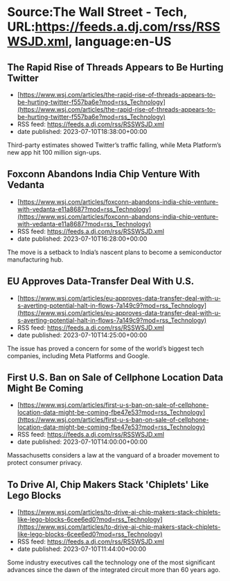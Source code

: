 # Source:The Wall Street - Tech, URL:https://feeds.a.dj.com/rss/RSSWSJD.xml, language:en-US

## The Rapid Rise of Threads Appears to Be Hurting Twitter
 - [https://www.wsj.com/articles/the-rapid-rise-of-threads-appears-to-be-hurting-twitter-f557ba6e?mod=rss_Technology](https://www.wsj.com/articles/the-rapid-rise-of-threads-appears-to-be-hurting-twitter-f557ba6e?mod=rss_Technology)
 - RSS feed: https://feeds.a.dj.com/rss/RSSWSJD.xml
 - date published: 2023-07-10T18:38:00+00:00

Third-party estimates showed Twitter’s traffic falling, while Meta Platform’s new app hit 100 million sign-ups.

## Foxconn Abandons India Chip Venture With Vedanta
 - [https://www.wsj.com/articles/foxconn-abandons-india-chip-venture-with-vedanta-e11a8687?mod=rss_Technology](https://www.wsj.com/articles/foxconn-abandons-india-chip-venture-with-vedanta-e11a8687?mod=rss_Technology)
 - RSS feed: https://feeds.a.dj.com/rss/RSSWSJD.xml
 - date published: 2023-07-10T16:28:00+00:00

The move is a setback to India’s nascent plans to become a semiconductor manufacturing hub.

## EU Approves Data-Transfer Deal With U.S.
 - [https://www.wsj.com/articles/eu-approves-data-transfer-deal-with-u-s-averting-potential-halt-in-flows-7a149c9?mod=rss_Technology](https://www.wsj.com/articles/eu-approves-data-transfer-deal-with-u-s-averting-potential-halt-in-flows-7a149c9?mod=rss_Technology)
 - RSS feed: https://feeds.a.dj.com/rss/RSSWSJD.xml
 - date published: 2023-07-10T14:25:00+00:00

The issue has proved a concern for some of the world’s biggest tech companies, including Meta Platforms and Google.

## First U.S. Ban on Sale of Cellphone Location Data Might Be Coming
 - [https://www.wsj.com/articles/first-u-s-ban-on-sale-of-cellphone-location-data-might-be-coming-fbe47e53?mod=rss_Technology](https://www.wsj.com/articles/first-u-s-ban-on-sale-of-cellphone-location-data-might-be-coming-fbe47e53?mod=rss_Technology)
 - RSS feed: https://feeds.a.dj.com/rss/RSSWSJD.xml
 - date published: 2023-07-10T14:00:00+00:00

Massachusetts considers a law at the vanguard of a broader movement to protect consumer privacy.

## To Drive AI, Chip Makers Stack 'Chiplets' Like Lego Blocks
 - [https://www.wsj.com/articles/to-drive-ai-chip-makers-stack-chiplets-like-lego-blocks-6cee6ed0?mod=rss_Technology](https://www.wsj.com/articles/to-drive-ai-chip-makers-stack-chiplets-like-lego-blocks-6cee6ed0?mod=rss_Technology)
 - RSS feed: https://feeds.a.dj.com/rss/RSSWSJD.xml
 - date published: 2023-07-10T11:44:00+00:00

Some industry executives call the technology one of the most significant advances since the dawn of the integrated circuit more than 60 years ago.

